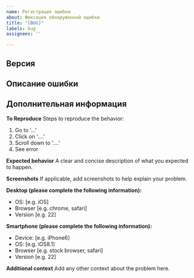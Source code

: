 ```yaml
---
name: Регистрация ошибки
about: Фиксация обнаруженной ошибки
title: "[BUG]"
labels: bug
assignees: ''

---
```


## Версия
<!-- Версия MDCLasses в которой обнаружена ошибка -->

## Описание ошибки
<!-- Полробное описание ошибки -->

## Дополнительная информация
<!-- Можно добавить любую информацию, которая может быть полезной при реализации -->

**To Reproduce**
Steps to reproduce the behavior:
1. Go to '...'
2. Click on '....'
3. Scroll down to '....'
4. See error

**Expected behavior**
A clear and concise description of what you expected to happen.

**Screenshots**
If applicable, add screenshots to help explain your problem.

**Desktop (please complete the following information):**
 - OS: [e.g. iOS]
 - Browser [e.g. chrome, safari]
 - Version [e.g. 22]

**Smartphone (please complete the following information):**
 - Device: [e.g. iPhone6]
 - OS: [e.g. iOS8.1]
 - Browser [e.g. stock browser, safari]
 - Version [e.g. 22]

**Additional context**
Add any other context about the problem here.
